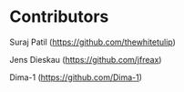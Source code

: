 # Contributors

Suraj Patil (https://github.com/thewhitetulip)

Jens Dieskau (https://github.com/jfreax)

Dima-1 (https://github.com/Dima-1)
